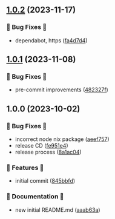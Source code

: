 ## [1.0.2](https://github.com/tr8team/template.nextjs/compare/v1.0.1...v1.0.2) (2023-11-17)


### 🐛 Bug Fixes 🐛

* dependabot, https ([fa4d7d4](https://github.com/tr8team/template.nextjs/commit/fa4d7d4f54dabe1769aaacd308ce80a2a9376028))

## [1.0.1](https://github.com/tr8team/template.nextjs/compare/v1.0.0...v1.0.1) (2023-11-08)


### 🐛 Bug Fixes 🐛

* pre-commit improvements ([482327f](https://github.com/tr8team/template.nextjs/commit/482327f61f44af75188374c311ef354d313d0d1b))

## 1.0.0 (2023-10-02)


### 🐛 Bug Fixes 🐛

* incorrect node nix package ([aeef757](https://github.com/tr8team/template.nextjs/commit/aeef7578bdf0f9adb46f18b189d4051adf2ec686))
* release CD ([fe951e4](https://github.com/tr8team/template.nextjs/commit/fe951e4759b0bfe4605884b096306a9fb05e222d))
* release process ([8a1ac04](https://github.com/tr8team/template.nextjs/commit/8a1ac043882948b1b19f8254c496fa1d0dd17ec3))


### 🚀 Features 🚀

* initial commit ([845bbfd](https://github.com/tr8team/template.nextjs/commit/845bbfd63c995f8413911a49c728cfb37e10491a))


### 📝 Documentation 📝

* new initial README.md ([aaab63a](https://github.com/tr8team/template.nextjs/commit/aaab63a4bf5ba438937bedd88d428ab3d34f9af7))
